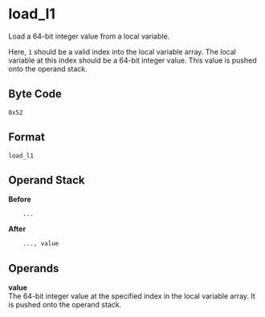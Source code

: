 # load_l1

Load a 64-bit integer value from a local variable.

Here, `1` should be a valid index into the local variable array. The local
variable at this index should be a 64-bit integer value. This value
is pushed onto the operand stack.

## Byte Code
```
0x52
```

## Format
```
load_l1
```

## Operand Stack
**Before**  
```
    ...
```
**After**  
```
    ..., value
```

## Operands
**value**  
    The 64-bit integer value at the specified index in the local
    variable array. It is pushed onto the operand stack.